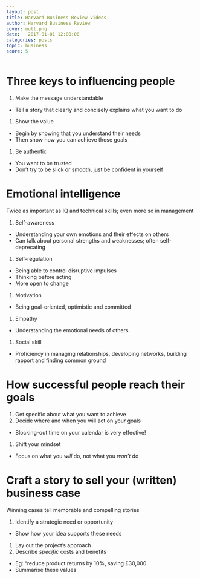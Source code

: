 ```yaml
---
layout: post
title: Harvard Business Review Videos
author: Harvard Business Review
cover: null.png
date:   2017-01-01 12:00:00
categories: posts
topic: business
score: 5
---
```


# Three keys to influencing people
1.  Make the message understandable
-   Tell a story that clearly and concisely explains what you want to do
1.  Show the value
-   Begin by showing that you understand their needs
-   Then show how you can achieve those goals
1.  Be authentic
-   You want to be trusted
-   Don’t try to be slick or smooth, just be confident in yourself

# Emotional intelligence
Twice as important as IQ and technical skills; even more so in
management

1.  Self-awareness
-   Understanding your own emotions and their effects on others
-   Can talk about personal strengths and weaknesses; often
    self-deprecating
1.  Self-regulation
-   Being able to control disruptive impulses
-   Thinking before acting
-   More open to change
   
1.  Motivation
-   Being goal-oriented, optimistic and committed
1.  Empathy
-   Understanding the emotional needs of others
1.  Social skill
-   Proficiency in managing relationships, developing networks, building
    rapport and finding common ground

# How successful people reach their goals

1.  Get specific about what you want to achieve
1.  Decide where and when you will act on your goals
-   Blocking-out time on your calendar is very effective!
1.  Shift your mindset
-   Focus on what you *will* do, not what you *won’t* do

# Craft a story to sell your (written) business case
Winning cases tell memorable and compelling stories

1.  Identify a strategic need or opportunity
-   Show how your idea supports these needs
1.  Lay out the project’s approach
2.  Describe *specific* costs and benefits
-   Eg: “reduce product returns by 10%, saving £30,000
-   Summarise these values